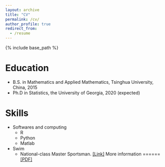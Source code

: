 ```yaml
---
layout: archive
title: "CV"
permalink: /cv/
author_profile: true
redirect_from:
  - /resume
---
```


{% include base_path %}

Education
======
* B.S. in Mathematics and Applied Mathematics, Tsinghua University, China, 2015
* Ph.D in Statistics, the University of Georgia, 2020 (expected)
  
Skills
======
* Softwares and computing
  * R
  * Python
  * Matlab
* Swim
  * National-class Master Sportsman. [[Link]](http://zqb.cyol.com/html/2012-12/16/nw.D110000zgqnb_20121216_2-04.htm)
More information
======
[[PDF]](https://ChengzijunAixiaoli.github.io/files/CV_CM.pdf)
